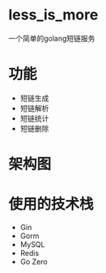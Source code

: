 # less_is_more
一个简单的golang短链服务 

# 功能
- 短链生成
- 短链解析
- 短链统计
- 短链删除  

# 架构图

# 使用的技术栈  
- Gin
- Gorm
- MySQL
- Redis
- Go Zero

